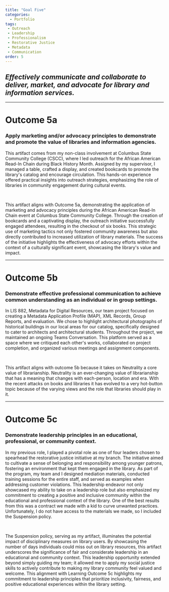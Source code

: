 ```yaml
---
title: "Goal Five"
categories:
  - Portfolio
tags:
 - Outreach
 - Leadership
 - Professionalism
 - Restorative Justice
 - Metadata
 - Communication
order: 5
---
```

<link href="{{ 'assets/css/dflip.min.css' | absolute_url }}" rel="stylesheet" type="text/css">
<link href="{{ 'assets/css/themify-icons.min.css' | absolute_url }}" rel="stylesheet" type="text/css">

## *Effectively communicate and collaborate to deliver, market, and advocate for library and information services.*


---
# Outcome 5a
### Apply marketing and/or advocacy principles to demonstrate and promote the value of libraries and information agencies.

This artifact comes from my non-class involvement at Columbus State Community College (CSCC), where I led outreach for the African American Read-In Chain during Black History Month. Assigned by my supervisor, I managed a table, crafted a display, and created bookcards to promote the library's catalog and encourage circulation. This hands-on experience offered practical insights into outreach strategies, emphasizing the role of libraries in community engagement during cultural events.

<div class="container">
    <div class="row">
        <div class="col-xs-12">
            <div id="flipbook" class="_df_book" height="500" webgl="true"
                backgroundcolor="#0f477e"
                source="{{ 'assets/pdf/Artifact-BHM.pdf' | absolute_url }}">
            </div>
        </div>
    </div>
</div>   <br>

This artifact aligns with Outcome 5a, demonstrating the application of marketing and advocacy principles during the African American Read-In Chain event at Columbus State Community College. Through the creation of bookcards and a captivating display, the outreach initiative successfully engaged attendees, resulting in the checkout of six books. This strategic use of marketing tactics not only fostered community awareness but also directly contributed to increased utilization of library materials. The success of the initiative highlights the effectiveness of advocacy efforts within the context of a culturally significant event, showcasing the library's value and impact.

---
# Outcome 5b
### Demonstrate effective professional communication to achieve common understanding as an individual or in group settings.

In LIS 882, Metadata for Digital Resources, our team project focused on creating a Metadata Application Profile (MAP), XML Records, Group Reports, and evaluation. We chose to highlight architectural photographs of historical buildings in our local areas for our catalog, specifically designed to cater to architects and architectural students. Throughout the project, we maintained an ongoing Teams Conversation. This platform served as a space where we critiqued each other's works, collaborated on project completion, and organized various meetings and assignment components.
<div class="container">
    <div class="row">
        <div class="col-xs-12">
            <div id="flipbook" class="_df_book" height="500" webgl="true"
                backgroundcolor="#0f477e"
                source="{{ 'assets/pdf/Communication.pdf' | absolute_url }}">
            </div>
        </div>
    </div>
</div>   <br>

This artifact aligns with outcome 5b because it takes on Neutrality a core value of librarianship. Neutrality is an ever-changing value of librarianship that has a meaning that changes with each-person, location and era. With the recent attacks on books and libraries it has evolved to a very hot-button topic because of the varying views and the role that libraries should play in it.

---
# Outcome 5c
### Demonstrate leadership principles in an educational, professional, or community context.

In my previous role, I played a pivotal role as one of four leaders chosen to spearhead the restorative justice initiative at my branch. The initiative aimed to cultivate a sense of belonging and responsibility among younger patrons, fostering an environment that kept them engaged in the library. As part of the program, my team and I designed mediation materials, conducted training sessions for the entire staff, and served as examples when addressing customer violations. This leadership endeavor not only showcased my ability to take on a leadership role but also emphasized my commitment to creating a positive and inclusive community within the educational and professional context of the library. One of the best results from this was a contract we made with a kid to curve unwanted practices. Unfortunately, I do not have access to the materials we made, so I included the Suspension policy.
<div class="container">
    <div class="row">
        <div class="col-xs-12">
            <div id="flipbook" class="_df_book" height="500" webgl="true"
                backgroundcolor="#0f477e"
                source="{{ 'assets/pdf/CP-Suspensions.pdf' | absolute_url }}">
            </div>
        </div>
    </div>
</div>   <br>

The Suspension policy, serving as my artifact, illuminates the potential impact of disciplinary measures on library users. By showcasing the number of days individuals could miss out on library resources, this artifact underscores the significance of fair and considerate leadership in an educational and community context. This leadership opportunity extended beyond simply guiding my team; it allowed me to apply my social justice skills to actively contribute to making my library community feel valued and welcome. This alignment with Learning Outcome 5c highlights my commitment to leadership principles that prioritize inclusivity, fairness, and positive educational experiences  within the library setting.
<script src="{{ 'assets/js/libs/jquery.min.js' | absolute_url }}" type="text/javascript"></script>
<script src="{{ 'assets/js/dflip.min.js' | absolute_url }}" type="text/javascript"></script>
